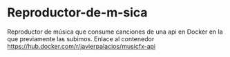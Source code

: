 # Reproductor-de-m-sica
Reproductor de música que consume canciones de una api en Docker en la que previamente las subimos.
Enlace al contenedor https://hub.docker.com/r/javierpalacios/musicfx-api